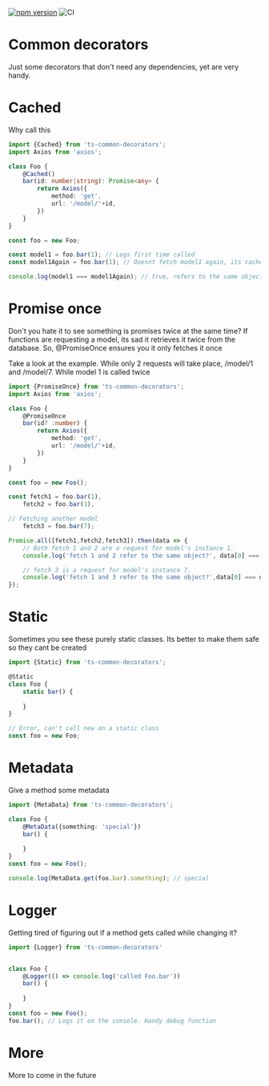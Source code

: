 [![npm version](https://d25lcipzij17d.cloudfront.net/badge.svg?id=js&type=6&v=0.9.8)](https://www.npmjs.com/package/ts-common-decorators) ![CI](https://github.com/jaenster/ts-common-decorators/workflows/CI/badge.svg)

# Common decorators

Just some decorators that don't need any dependencies, yet are very handy.

# Cached
Why call this 
```typescript
import {Cached} from 'ts-common-decorators';
import Axios from 'axios';

class Foo {
    @Cached()
    bar(id: number|string): Promise<any> {
        return Axios({
            method: 'get',
            url: '/model/'+id,
        })
    }
}

const foo = new Foo;

const model1 = foo.bar(1); // Logs first time called
const model1Again = foo.bar(1); // Doesnt fetch model1 again, its cached!

console.log(model1 === model1Again); // true, refers to the same object
```

# Promise once
Don't you hate it to see something is promises twice at the same time? If functions are requesting a model, its sad it retrieves it twice from the database. So, @PromiseOnce ensures you it only fetches it once

Take a look at the example. While only 2 requests will take place, /model/1 and /model/7. While model 1 is called twice
```typescript
import {PromiseOnce} from 'ts-common-decorators';
import Axios from 'axios';

class Foo {
    @PromiseOnce
    bar(id? :number) {
        return Axios({
            method: 'get',
            url: '/model/'+id,
        })
    }
}

const foo = new Foo();

const fetch1 = foo.bar(1), 
    fetch2 = foo.bar(1),

// Fetching another model
    fetch3 = foo.bar(7);

Promise.all([fetch1,fetch2,fetch3]).then(data => {
    // Both fetch 1 and 2 are a request for model's instance 1.
    console.log('fetch 1 and 2 refer to the same object?', data[0] === data[1]); // true

    // fetch 3 is a request for model's instance 7.
    console.log('fetch 1 and 3 refer to the same object?',data[0] === data[2]); // false
});
```

# Static
Sometimes you see these purely static classes. Its better to make them safe so they cant be created
```typescript
import {Static} from 'ts-common-decorators';

@Static
class Foo {
    static bar() {
    
    }
}

// Error, can't call new on a static class
const foo = new Foo;
```

# Metadata
Give a method some metadata
```typescript
import {MetaData} from 'ts-common-decorators';

class Foo {
    @MetaData({something: 'special'})
    bar() {
    
    }
}
const foo = new Foo();

console.log(MetaData.get(foo.bar).something); // special
```

# Logger
Getting tired of figuring out if a method gets called while changing it? 

```typescript
import {Logger} from 'ts-common-decorators'


class Foo {
    @Logger(() => console.log('called Foo.bar'))
    bar() {
    
    }
}
const foo = new Foo();
foo.bar(); // Logs it on the console. Handy debug function
```
# More
More to come in the future